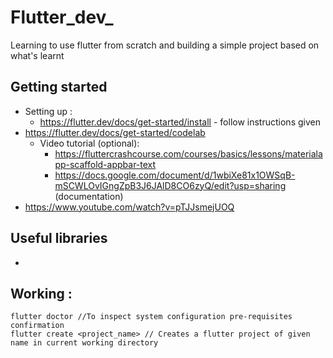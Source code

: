 # Flutter_dev_
Learning to use flutter from scratch and building a simple project based on what's learnt

## Getting started 
* Setting up :
    * https://flutter.dev/docs/get-started/install - follow instructions given 
* https://flutter.dev/docs/get-started/codelab 
    * Video tutorial (optional):
        * https://fluttercrashcourse.com/courses/basics/lessons/materialapp-scaffold-appbar-text
        * https://docs.google.com/document/d/1wbiXe81x1OWSqB-mSCWLOvIGngZpB3J6JAlD8CO6zyQ/edit?usp=sharing (documentation)
* https://www.youtube.com/watch?v=pTJJsmejUOQ

## Useful libraries 
* 

## Working :
````
flutter doctor //To inspect system configuration pre-requisites confirmation
flutter create <project_name> // Creates a flutter project of given name in current working directory 
````
